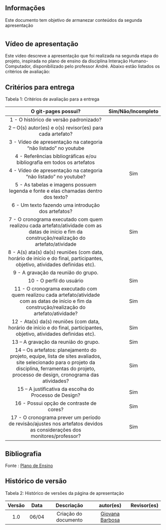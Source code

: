 ## Informações

Este documento tem objetivo de armanezar conteúdos da segunda apresentação

#

## Vídeo de apresentação 




Este video descreve a apresentação que foi realizada na segunda etapa do projeto, inspirada no plano de ensino da disciplina Interação Humano-Computador, disponibilizado pelo professor André. Abaixo estão listados os critérios de avaliação:
## Critérios para entrega

Tabela 1: Critérios de avaliação para a entrega 

| O git-pages possui?     | Sim/Não/Incompleto |
| :--------: | :----: | 
1 - O histórico de versão padronizado? |
2 – O(s) autor(es) e o(s) revisor(es) para cada artefato? | 
3 - Vídeo de apresentação na categoria “não listado” no youtube | 
4 - Referências bibliográficas e/ou bibliografia em todos os artefatos | 
4 - Vídeo de apresentação na categoria “não listado” no youtube? | Sim
5 - As tabelas e imagens possuem legenda e fonte e elas chamadas dentro dos texto? |
6 - Um texto fazendo uma introdução dos artefatos? | 
7 - O cronograma executado com quem realizou cada artefato/atividade com as datas de início e fim da construção/realização do artefato/atividade | Sim
8 - A(s) ata(s) da(s) reuniões (com data, horário de início e do final, participantes, objetivo, atividades definidas etc). | 
9 - A gravação da reunião do grupo. | 
10 - O perfil do usuário| Sim
11 - O cronograma executado com quem realizou cada artefato/atividade com as datas de início e fim da construção/realização do artefato/atividade? | Sim
12 - Ata(s) da(s) reuniões (com data, horário de início e do final, participantes, objetivo, atividades definidas etc). | Sim
13 – A gravação da reunião do grupo. | Sim
14 – Os artefatos: planejamento do projeto, equipe, lista de sites avaliados, site selecionado para o projeto da disciplina, ferramentas do projeto, processo de design, cronograma das atividades? | Sim
15 – A justificativa da escolha do Processo de Design? | Sim
16 - Possui opção de contraste de cores?| Sim
17 - O cronograma prever um período de revisão/ajustes nos artefatos devidos as considerações dos monitores/professor?| Sim

## Bibliografia 
Fonte : [Plano de Ensino](https://aprender3.unb.br/pluginfile.php/2843624/mod_resource/content/48/Plano_de_Ensino%20FIHC%20012024%20Turma%201.pdf)

## Histórico de versão

Tabela 2: Histórico de versões da página de apresentação

|                            Versão                             |              Data               |                    Descriação                     | autor(es)           |  Revisor(es)          |
| :----------------------------------------------------------: | :-------------------------------: | :-------------------------------------------------: | :-------------------------------: |  :-------------------------------: | 
| 1.0 |  06/04  | Criação do documento |[Giovana Barbosa ](https://github.com/gio221)|
